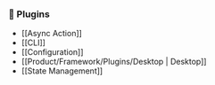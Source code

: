 ### 🔌 Plugins
- [[Async Action]]
- [[CLI]]
- [[Configuration]]
- [[Product/Framework/Plugins/Desktop | Desktop]]
- [[State Management]]